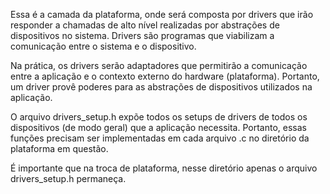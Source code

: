 Essa é a camada da plataforma, onde será composta por drivers que irão responder a chamadas de 
alto nível realizadas por abstrações de dispositivos no sistema. Drivers são programas que
viabilizam a comunicação entre o sistema e o dispositivo. 

Na prática, os drivers serão adaptadores que permitirão a comunicação entre a aplicação e o
contexto externo do hardware (plataforma). Portanto, um driver provê poderes para as 
abstrações de dispositivos utilizados na aplicação.

O arquivo drivers_setup.h expõe todos os setups de drivers de todos os dispositivos (de modo
geral) que a aplicação necessita. Portanto, essas funções precisam ser implementadas em cada
arquivo .c no diretório da plataforma em questão.

É importante que na troca de plataforma, nesse diretório apenas o arquivo drivers_setup.h 
permaneça.